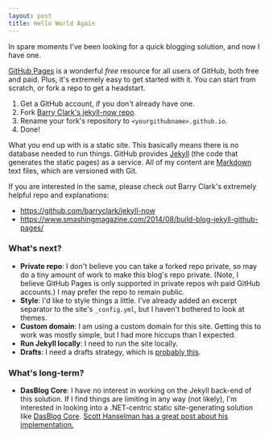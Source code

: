 ```yaml
---
layout: post
title: Hello World Again
---
```


In spare moments I've been looking for a quick blogging solution, and now I have one.

[GitHub Pages](https://docs.github.com/en/pages) is a wonderful *free* resource for all users of GitHub, both free and paid. Plus, it's extremely easy to get started with it. You can start from scratch, or fork a repo to get a headstart.

1. Get a GitHub account, if you don't already have one.
1. Fork [Barry Clark's jekyll-now repo](https://github.com/barryclark/jekyll-now).
1. Rename your fork's repository to `<yourgithubname>.github.io`.
1. Done!

What you end up with is a static site. This basically means there is no database needed to run things. GitHub provides [Jekyll](https://jekyllrb.com) (the code that generates the static pages) as a service. All of my content are [Markdown](https://daringfireball.net/projects/markdown/) text files, which are versioned with Git.

If you are interested in the same, please check out Barry Clark's extremely helpful repo and explanations:

* <https://github.com/barryclark/jekyll-now>
* <https://www.smashingmagazine.com/2014/08/build-blog-jekyll-github-pages/>

### What's next?
* **Private repo**: I don't believe you can take a forked repo private, so may do a tiny amount of work to make this blog's repo private. (Note, I believe GitHub Pages is only supported in private repos wih paid GitHub accounts.) I may prefer the repo to remain public.
* **Style**: I'd like to style things a little. I've already added an excerpt separator to the site's `_config.yml`, but I haven't bothered to look at themes.
* **Custom domain**: I am using a custom domain for this site. Getting this to work was mostly simple, but I had more hiccups than I expected.
* **Run Jekyll locally**: I need to run the site locally.
* **Drafts**: I need a drafts strategy, which is [probably this](http://seanlaw.github.io/2015/03/14/jekyll-drafts/).

### What's long-term?
* **DasBlog Core**: I have no interest in working on the Jekyll back-end of this solution. If I find things are limiting in any way (not likely), I'm interested in looking into a .NET-centric static site-generating solution like [DasBlog Core](https://github.com/poppastring/dasblog-core). [Scott Hanselman has a great post about his implementation.](https://www.hanselman.com/blog/migrating-this-blog-to-azure-its-done-now-the-work-begins)